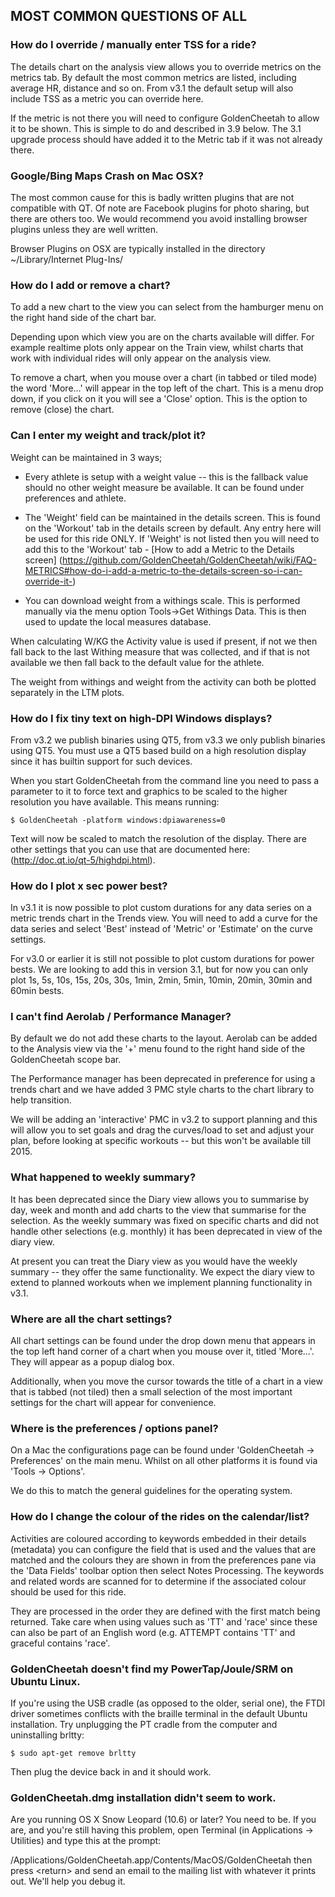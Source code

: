 ## MOST COMMON QUESTIONS OF ALL


### How do I override / manually enter TSS for a ride?

The details chart on the analysis view allows you to override metrics on the metrics tab.
By default the most common metrics are listed, including average HR, distance and so on.
From v3.1 the default setup will also include TSS as a metric you can override here.

If the metric is not there you will need to configure GoldenCheetah to allow it to be shown.
This is simple to do and described in 3.9 below. The 3.1 upgrade process should have added it
to the Metric tab if it was not already there.

### Google/Bing Maps Crash on Mac OSX?

The most common cause for this is badly written plugins that are not compatible with QT. Of note are Facebook plugins for photo sharing, but there are others too. We would recommend you avoid installing browser plugins unless they are well written.

Browser Plugins on OSX are typically installed in the directory ~/Library/Internet Plug-Ins/ 

### How do I add or remove a chart?

To add a new chart to the view you can select from the hamburger menu on the right hand side of
the chart bar.

Depending upon which view you are on the charts available will differ. For example realtime
plots only appear on the Train view, whilst charts that work with individual rides will only
appear on the analysis view.

To remove a chart, when you mouse over a chart (in tabbed or tiled mode) the word 'More...'
will appear in the top left of the chart. This is a menu drop down, if you click on it
you will see a 'Close' option. This is the option to remove (close) the chart.

### Can I enter my weight and track/plot it?

Weight can be maintained in 3 ways;


* Every athlete is setup with a weight value -- this is the fallback value should no
other weight measure be available. It can be found under preferences and athlete.

* The 'Weight' field can be maintained in the details screen. This is found on the
'Workout' tab in the details screen by default. Any entry here will be used for this ride
ONLY. If 'Weight' is not listed then you will need to add this to the 'Workout' tab - [How to add a Metric to the Details screen] (https://github.com/GoldenCheetah/GoldenCheetah/wiki/FAQ-METRICS#how-do-i-add-a-metric-to-the-details-screen-so-i-can-override-it-)

* You can download weight from a withings scale. This is performed manually via the
menu option Tools->Get Withings Data. This is then used to update the local measures
database.

When calculating W/KG the Activity value is used if present, if not we then fall back to
the last Withing measure that was collected, and if that is not available we then fall
back to the default value for the athlete.

The weight from withings and weight from the activity can both be plotted separately in
the LTM plots.

### How do I fix tiny text on high-DPI Windows displays?

From v3.2 we publish binaries using QT5, from v3.3 we only publish binaries using QT5. You must use a QT5 based build on a high resolution display since it has builtin support for such devices. 

When you start GoldenCheetah from the command line you need to pass a parameter to it to force text and graphics to be scaled to the higher resolution you have available. This means running:
```
$ GoldenCheetah -platform windows:dpiawareness=0
```

Text will now be scaled to match the resolution of the display. There are other settings that you can use that are documented here: (http://doc.qt.io/qt-5/highdpi.html).

### How do I plot x sec power best?

In v3.1 it is now possible to plot custom durations for any data series on a metric
trends chart in the Trends view. You will need to add a curve for the data series
and select 'Best' instead of 'Metric' or 'Estimate' on the curve settings.

For v3.0 or earlier it is still not possible to plot custom durations for power bests. We are
looking to add this in version 3.1, but for now you can only plot 1s, 5s, 10s, 15s, 20s,
30s, 1min, 2min, 5min, 10min, 20min, 30min and 60min bests.



### I can't find Aerolab / Performance Manager?

By default we do not add these charts to the layout. Aerolab can be added to the Analysis
view via the '+' menu found to the right hand side of the GoldenCheetah scope bar.

The Performance manager has been deprecated in preference for using a trends chart
and we have added 3 PMC style charts to the chart library to help transition. 

We will be adding an 'interactive' PMC in v3.2 to support planning and this will allow
you to set goals and drag the curves/load to set and adjust your plan, before looking at
specific workouts -- but this won't be available till 2015.



### What happened to weekly summary?

It has been deprecated since the Diary view allows you to summarise by day, week and month
and add charts to the view that summarise for the selection. As the weekly summary was fixed
on specific charts and did not handle other selections (e.g. monthly) it has been deprecated
in view of the diary view.

At present you can treat the Diary view as you would have the weekly summary -- they offer
the same functionality. We expect the diary view to extend to planned workouts when we
implement planning functionality in v3.1.



### Where are all the chart settings?

All chart settings can be found under the drop down menu that appears in the top left hand
corner of a chart when you mouse over it, titled 'More...'. They will appear as a popup dialog box.

Additionally, when you move the cursor towards the title of a chart in a view that is tabbed
(not tiled) then a small selection of the most important settings for the chart will appear
for convenience.

### Where is the preferences / options panel?

On a Mac the configurations page can be found under 'GoldenCheetah -> Preferences' on the
main menu. Whilst on all other platforms it is found via 'Tools -> Options'.

We do this to match the general guidelines for the operating system.

### How do I change the colour of the rides on the calendar/list?

Activities are coloured according to keywords embedded in their details (metadata) you can
configure the field that is used and the values that are matched and the colours they are
shown in from the preferences pane via the 'Data Fields' toolbar option then select Notes
Processing. The keywords and related words are scanned for to determine if the associated
colour should be used for this ride.

They are processed in the order they are defined with the first match being returned. Take
care when using values such as 'TT' and 'race' since these can also be part of an English
word (e.g. ATTEMPT contains 'TT' and graceful contains 'race'.

### GoldenCheetah doesn't find my PowerTap/Joule/SRM on Ubuntu Linux.

If you're using the USB cradle (as opposed to the older, serial one), the FTDI driver sometimes
conflicts with the braille terminal in the default Ubuntu installation. Try unplugging the PT cradle
from the computer and uninstalling brltty: 
```
$ sudo apt-get remove brltty
```
Then plug the device back in and it should work.

### GoldenCheetah.dmg installation didn't seem to work.

Are you running OS X Snow Leopard (10.6) or later? You need to be. If you are, and you're still
having this problem, open Terminal (in Applications -> Utilities) and type this at the prompt:

/Applications/GoldenCheetah.app/Contents/MacOS/GoldenCheetah then press \<return>
and send an email to the mailing list with whatever it prints out. We'll help you debug it.
